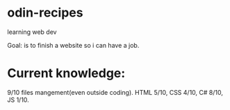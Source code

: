 # odin-recipes
learning web dev

Goal: is to finish a website so i can have a job.

# Current knowledge:
9/10 files mangement(even outside coding).
HTML 5/10,
CSS  4/10, 
C# 8/10,
JS 1/10.
